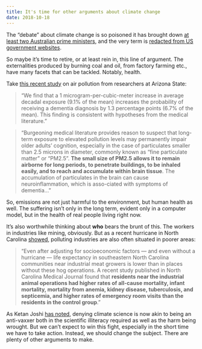 ```yaml
---
title: It's time for other arguments about climate change
date: 2018-10-18
---
```


<!--kg-card-begin: html--><p>The &#8220;debate&#8221; about climate change is so poisoned it has brought down <a href="https://www.abc.net.au/news/2018-08-24/malcolm-turnbull-liberal-party-fear-comes-to-pass/10160764">at least two Australian prime ministers</a>, and the very term is <a href="https://www.vox.com/energy-and-environment/2017/11/9/16619120/trump-administration-removing-climate-change-epa-online-website">redacted from US government websites</a>.</p>
<p>So maybe it&#8217;s time to retire, or at least rein in, this line of argument. The externalities produced by burning coal and oil, from factory farming etc., have many facets that can be tackled. Notably, health.</p>
<p>Take <a href="http://papers.nber.org/tmp/83409-w24970.pdf" target="_blank" rel="noopener noreferrer">this recent study</a> on air pollution from researchers at Arizona State:</p>
<blockquote><p>
&#8220;We find that a 1 microgram-per-cubic-meter increase in average decadal exposure (9.1% of the mean) increases the probability of receiving a dementia diagnosis by 1.3 percentage points (6.7% of the mean). This finding is consistent with hypotheses from the medical literature.&#8221;
</p></blockquote>
<p><!----></p>
<blockquote><p>
&#8220;Burgeoning medical literature provides reason to suspect that long-term exposure to elevated pollution levels may permanently impair older adults’ cognition, especially in the case of particulates smaller than 2.5 microns in diameter, commonly known as “fine particulate matter” or “PM2.5”. <strong>The small size of PM2.5 allows it to remain airborne for long periods, to penetrate buildings, to be inhaled easily, and to reach and accumulate within brain tissue</strong>. The accumulation of particulates in the brain can cause neuroinflammation, which is asso-ciated with symptoms of dementia&#8230;&#8221;
</p></blockquote>
<p>So, emissions are not just harmful to the environment, but human health as well. The suffering isn&#8217;t only in the long term, evident only in a computer model, but in the health of real people living right now.</p>
<p>It&#8217;s also worthwhile thinking about <strong>who</strong> bears the brunt of this. The workers in industries like mining, obviously. But as a recent hurricane in North Carolina <a href="https://www.washingtonpost.com/outlook/2018/09/22/i-saw-florence-sending-millions-gallons-animal-poop-flooding-across-north-carolina/">showed</a>, polluting industries are also often situated in poorer areas:</p>
<blockquote><p>
&#8220;Even after adjusting for socioeconomic factors — and even without a hurricane — life expectancy in southeastern North Carolina communities near industrial meat growers is lower than in places without these hog operations. A recent study published in North Carolina Medical Journal found that <strong>residents near the industrial animal operations had higher rates of all-cause mortality, infant mortality, mortality from anemia, kidney disease, tuberculosis, and septicemia, and higher rates of emergency room visits than the residents in the control group</strong>.&#8221;
</p></blockquote>
<p>As Ketan Joshi <a href="https://twitter.com/KetanJ0/status/1052699730382217221?s=20">has noted</a>, denying climate science is now akin to being an anti-vaxxer both in the scientific illiteracy required as well as the harm being wrought. But we can&#8217;t expect to win this fight, especially in the short time we have to take action. Instead, we should change the subject. There are plenty of other arguments to make.</p>
<!--kg-card-end: html-->